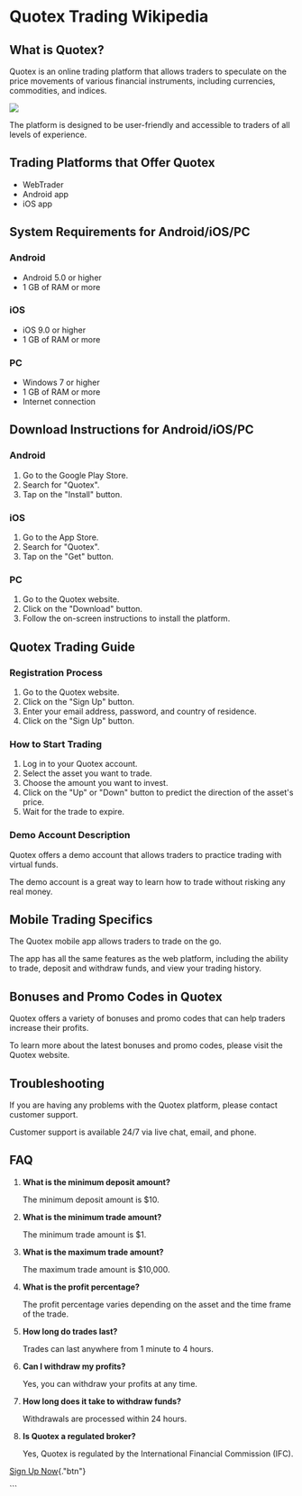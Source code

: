 # Quotex Trading Wikipedia

## What is Quotex?

Quotex is an online trading platform that allows traders to speculate on
the price movements of various financial instruments, including
currencies, commodities, and indices.

[![](https://static.quotex.io/files/4_en/300_250.jpg)](https://traff.sbs/brokerqxlid)

The platform is designed to be user-friendly and accessible to traders
of all levels of experience.

## Trading Platforms that Offer Quotex

-   WebTrader
-   Android app
-   iOS app

## System Requirements for Android/iOS/PC

### Android

-   Android 5.0 or higher
-   1 GB of RAM or more

### iOS

-   iOS 9.0 or higher
-   1 GB of RAM or more

### PC

-   Windows 7 or higher
-   1 GB of RAM or more
-   Internet connection

## Download Instructions for Android/iOS/PC

### Android

1.  Go to the Google Play Store.
2.  Search for "Quotex".
3.  Tap on the "Install" button.

### iOS

1.  Go to the App Store.
2.  Search for "Quotex".
3.  Tap on the "Get" button.

### PC

1.  Go to the Quotex website.
2.  Click on the "Download" button.
3.  Follow the on-screen instructions to install the platform.

## Quotex Trading Guide

### Registration Process

1.  Go to the Quotex website.
2.  Click on the "Sign Up" button.
3.  Enter your email address, password, and country of residence.
4.  Click on the "Sign Up" button.

### How to Start Trading

1.  Log in to your Quotex account.
2.  Select the asset you want to trade.
3.  Choose the amount you want to invest.
4.  Click on the "Up" or "Down" button to predict the
    direction of the asset\'s price.
5.  Wait for the trade to expire.

### Demo Account Description

Quotex offers a demo account that allows traders to practice trading
with virtual funds.

The demo account is a great way to learn how to trade without risking
any real money.

## Mobile Trading Specifics

The Quotex mobile app allows traders to trade on the go.

The app has all the same features as the web platform, including the
ability to trade, deposit and withdraw funds, and view your trading
history.

## Bonuses and Promo Codes in Quotex

Quotex offers a variety of bonuses and promo codes that can help traders
increase their profits.

To learn more about the latest bonuses and promo codes, please visit the
Quotex website.

## Troubleshooting

If you are having any problems with the Quotex platform, please contact
customer support.

Customer support is available 24/7 via live chat, email, and phone.

## FAQ

1.  **What is the minimum deposit amount?**

    The minimum deposit amount is \$10.

2.  **What is the minimum trade amount?**

    The minimum trade amount is \$1.

3.  **What is the maximum trade amount?**

    The maximum trade amount is \$10,000.

4.  **What is the profit percentage?**

    The profit percentage varies depending on the asset and the time
    frame of the trade.

5.  **How long do trades last?**

    Trades can last anywhere from 1 minute to 4 hours.

6.  **Can I withdraw my profits?**

    Yes, you can withdraw your profits at any time.

7.  **How long does it take to withdraw funds?**

    Withdrawals are processed within 24 hours.

8.  **Is Quotex a regulated broker?**

    Yes, Quotex is regulated by the International Financial Commission
    (IFC).

[Sign Up Now](\%22https://traff.sbs/brokerqxsignup\%22){."btn"}

\`\`\`

